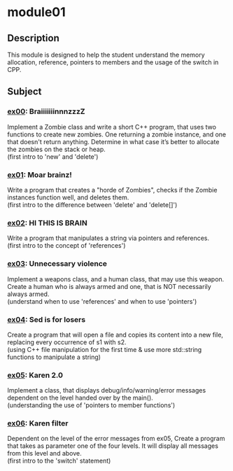 # module01
## Description
This module is designed to help the student understand the memory allocation, reference, pointers to members and the usage of the switch in CPP.
## Subject
### [ex00](https://github.com/pweinstock/CPP/tree/master/module01/ex00): BraiiiiiiinnnzzzZ
Implement a Zombie class and write a short C++ program, that uses two functions to create new zombies. One returning a zombie instance, and one that doesn't return anything. Determine in what case it’s better to allocate the zombies on the stack or heap.\
(first intro to 'new' and 'delete')
### [ex01](https://github.com/pweinstock/CPP/tree/master/module01/ex01): Moar brainz!
Write a program that creates a "horde of Zombies", checks if the Zombie instances function well, and deletes them.\
(first intro to the difference between 'delete' and 'delete[]')
### [ex02](https://github.com/pweinstock/CPP/tree/master/module01/ex02): HI THIS IS BRAIN
Write a program that manipulates a string via pointers and references.\
(first intro to the concept of 'references')
### [ex03](https://github.com/pweinstock/CPP/tree/master/module01/ex03): Unnecessary violence
Implement a weapons class, and a human class, that may use this weapon. Create a human who is always armed and one, that is NOT necessarily always armed.\
(understand when to use 'references' and when to use 'pointers')
### [ex04](https://github.com/pweinstock/CPP/tree/master/module01/ex04): Sed is for losers
Create a program that will open a file and copies its content into a new file, replacing every occurrence of s1 with s2.\
(using C++ file manipulation for the first time & use more std::string functions to manipulate a string)
### [ex05](https://github.com/pweinstock/CPP/tree/master/module01/ex05): Karen 2.0
Implement a class, that displays debug/info/warning/error messages dependent on the level handed over by the main().\
(understanding the use of 'pointers to member functions')
### [ex06](https://github.com/pweinstock/CPP/tree/master/module01/ex05): Karen filter
Dependent on the level of the error messages from ex05, Create a program that takes as parameter one of the four levels. It will display all messages from this level and above.\
(first intro to the 'switch' statement)
